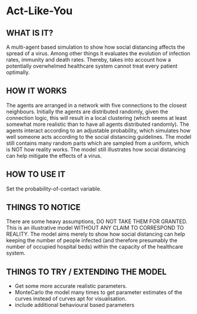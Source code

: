 # Act-Like-You

## WHAT IS IT?

A multi-agent based simulation to show how social distancing affects the spread of a virus. Among other things it evaluates the evolution of infection rates, immunity and death rates. Thereby, takes into account how a potentially overwhelmed healthcare system cannot treat every patient optimally.

## HOW IT WORKS

The agents are arranged in a network with five connections to the closest neighbours. Initially the agents are distributed randomly, given the connection logic, this will result in a local clustering (which seems at least somewhat more realistic than to have all agents distributed randomly). The agents interact according to an adjustable probability,  which simulates how well someone acts according to the social distancing guidelines. The model still contains many random parts which are sampled from a uniform, which is NOT how reality works. The model still illustrates how social distancing can help mitigate the effects of a virus. 

## HOW TO USE IT

Set the probability-of-contact variable. 

## THINGS TO NOTICE

There are some heavy assumptions, DO NOT TAKE THEM FOR GRANTED. This is an illustrative model WITHOUT ANY CLAIM TO CORRESPOND TO REALITY. The model aims merely to show how social distancing can help keeping the number of people infected (and therefore presumably the number of occupied hospital beds) within the capacity of the healthcare system. 

## THINGS TO TRY / EXTENDING THE MODEL

- Get some more accurate realistic parameters. 
- MonteCarlo the model many times to get parameter estimates of the curves instead of curves apt for visualisation. 
- include additional behavioural based parameters

